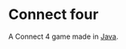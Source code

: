 # Connect four

A Connect 4 game made in [Java](https://en.wikipedia.org/wiki/Java_(programming_language)).